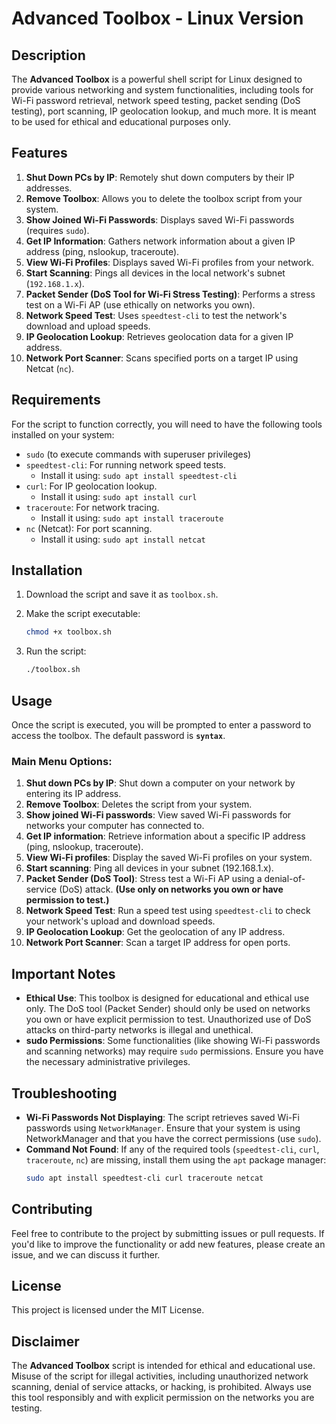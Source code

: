 
# **Advanced Toolbox - Linux Version**

## **Description**
The **Advanced Toolbox** is a powerful shell script for Linux designed to provide various networking and system functionalities, including tools for Wi-Fi password retrieval, network speed testing, packet sending (DoS testing), port scanning, IP geolocation lookup, and much more. It is meant to be used for ethical and educational purposes only.

## **Features**
1. **Shut Down PCs by IP**: Remotely shut down computers by their IP addresses.
2. **Remove Toolbox**: Allows you to delete the toolbox script from your system.
3. **Show Joined Wi-Fi Passwords**: Displays saved Wi-Fi passwords (requires `sudo`).
4. **Get IP Information**: Gathers network information about a given IP address (ping, nslookup, traceroute).
5. **View Wi-Fi Profiles**: Displays saved Wi-Fi profiles from your network.
6. **Start Scanning**: Pings all devices in the local network's subnet (`192.168.1.x`).
7. **Packet Sender (DoS Tool for Wi-Fi Stress Testing)**: Performs a stress test on a Wi-Fi AP (use ethically on networks you own).
8. **Network Speed Test**: Uses `speedtest-cli` to test the network's download and upload speeds.
9. **IP Geolocation Lookup**: Retrieves geolocation data for a given IP address.
10. **Network Port Scanner**: Scans specified ports on a target IP using Netcat (`nc`).

## **Requirements**
For the script to function correctly, you will need to have the following tools installed on your system:

- `sudo` (to execute commands with superuser privileges)
- `speedtest-cli`: For running network speed tests.
  - Install it using: `sudo apt install speedtest-cli`
- `curl`: For IP geolocation lookup.
  - Install it using: `sudo apt install curl`
- `traceroute`: For network tracing.
  - Install it using: `sudo apt install traceroute`
- `nc` (Netcat): For port scanning.
  - Install it using: `sudo apt install netcat`

## **Installation**
1. Download the script and save it as `toolbox.sh`.

2. Make the script executable:

   ```bash
   chmod +x toolbox.sh
   ```

3. Run the script:

   ```bash
   ./toolbox.sh
   ```

## **Usage**

Once the script is executed, you will be prompted to enter a password to access the toolbox. The default password is **`syntax`**.

### **Main Menu Options:**
1. **Shut down PCs by IP**: Shut down a computer on your network by entering its IP address.
2. **Remove Toolbox**: Deletes the script from your system.
3. **Show joined Wi-Fi passwords**: View saved Wi-Fi passwords for networks your computer has connected to.
4. **Get IP information**: Retrieve information about a specific IP address (ping, nslookup, traceroute).
5. **View Wi-Fi profiles**: Display the saved Wi-Fi profiles on your system.
6. **Start scanning**: Ping all devices in your subnet (192.168.1.x).
7. **Packet Sender (DoS Tool)**: Stress test a Wi-Fi AP using a denial-of-service (DoS) attack. **(Use only on networks you own or have permission to test.)**
8. **Network Speed Test**: Run a speed test using `speedtest-cli` to check your network's upload and download speeds.
9. **IP Geolocation Lookup**: Get the geolocation of any IP address.
10. **Network Port Scanner**: Scan a target IP address for open ports.

## **Important Notes**
- **Ethical Use**: This toolbox is designed for educational and ethical use only. The DoS tool (Packet Sender) should only be used on networks you own or have explicit permission to test. Unauthorized use of DoS attacks on third-party networks is illegal and unethical.
- **sudo Permissions**: Some functionalities (like showing Wi-Fi passwords and scanning networks) may require `sudo` permissions. Ensure you have the necessary administrative privileges.
  
## **Troubleshooting**
- **Wi-Fi Passwords Not Displaying**: The script retrieves saved Wi-Fi passwords using `NetworkManager`. Ensure that your system is using NetworkManager and that you have the correct permissions (use `sudo`).
- **Command Not Found**: If any of the required tools (`speedtest-cli`, `curl`, `traceroute`, `nc`) are missing, install them using the `apt` package manager:
  ```bash
  sudo apt install speedtest-cli curl traceroute netcat
  ```

## **Contributing**
Feel free to contribute to the project by submitting issues or pull requests. If you'd like to improve the functionality or add new features, please create an issue, and we can discuss it further.

## **License**
This project is licensed under the MIT License.

## **Disclaimer**
The **Advanced Toolbox** script is intended for ethical and educational use. Misuse of the script for illegal activities, including unauthorized network scanning, denial of service attacks, or hacking, is prohibited. Always use this tool responsibly and with explicit permission on the networks you are testing.
